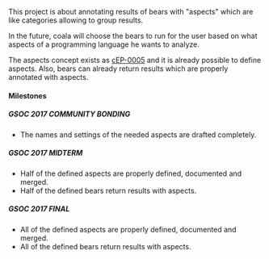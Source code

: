 This project is about annotating results of bears with "aspects" which are like categories allowing to group results.

In the future, coala will choose the bears to run for the user based on what aspects of a programming language he wants to analyze.

The aspects concept exists as
[cEP-0005](https://github.com/coala/cEPs/blob/master/cEP-0005.md) and it is already
possible to define aspects. Also, bears can already return results which are properly
annotated with aspects.

#### Milestones

##### GSOC 2017 COMMUNITY BONDING

* The names and settings of the needed aspects are drafted completely.

##### GSOC 2017 MIDTERM

* Half of the defined aspects are properly defined, documented and merged.
* Half of the defined bears return results with aspects.

##### GSOC 2017 FINAL

* All of the defined aspects are properly defined, documented and merged.
* All of the defined bears return results with aspects.
